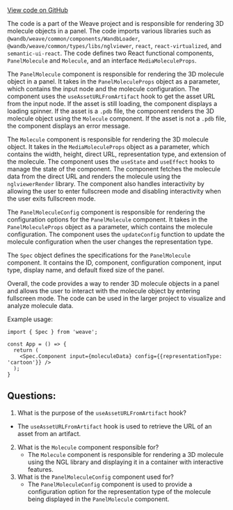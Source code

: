 [View code on GitHub](https://github.com/wandb/weave/weave-js/src/components/Panel2/PanelMolecule.tsx)

The code is a part of the Weave project and is responsible for rendering 3D molecule objects in a panel. The code imports various libraries such as `@wandb/weave/common/components/WandbLoader`, `@wandb/weave/common/types/libs/nglviewer`, `react`, `react-virtualized`, and `semantic-ui-react`. The code defines two React functional components, `PanelMolecule` and `Molecule`, and an interface `MediaMoleculeProps`. 

The `PanelMolecule` component is responsible for rendering the 3D molecule object in a panel. It takes in the `PanelMoleculeProps` object as a parameter, which contains the input node and the molecule configuration. The component uses the `useAssetURLFromArtifact` hook to get the asset URL from the input node. If the asset is still loading, the component displays a loading spinner. If the asset is a `.pdb` file, the component renders the 3D molecule object using the `Molecule` component. If the asset is not a `.pdb` file, the component displays an error message. 

The `Molecule` component is responsible for rendering the 3D molecule object. It takes in the `MediaMoleculeProps` object as a parameter, which contains the width, height, direct URL, representation type, and extension of the molecule. The component uses the `useState` and `useEffect` hooks to manage the state of the component. The component fetches the molecule data from the direct URL and renders the molecule using the `nglviewerRender` library. The component also handles interactivity by allowing the user to enter fullscreen mode and disabling interactivity when the user exits fullscreen mode. 

The `PanelMoleculeConfig` component is responsible for rendering the configuration options for the `PanelMolecule` component. It takes in the `PanelMoleculeProps` object as a parameter, which contains the molecule configuration. The component uses the `updateConfig` function to update the molecule configuration when the user changes the representation type. 

The `Spec` object defines the specifications for the `PanelMolecule` component. It contains the ID, component, configuration component, input type, display name, and default fixed size of the panel. 

Overall, the code provides a way to render 3D molecule objects in a panel and allows the user to interact with the molecule object by entering fullscreen mode. The code can be used in the larger project to visualize and analyze molecule data. 

Example usage:
```
import { Spec } from 'weave';

const App = () => {
  return (
    <Spec.Component input={moleculeData} config={{representationType: 'cartoon'}} />
  );
}
```
## Questions: 
 1. What is the purpose of the `useAssetURLFromArtifact` hook?
   - The `useAssetURLFromArtifact` hook is used to retrieve the URL of an asset from an artifact.
2. What is the `Molecule` component responsible for?
   - The `Molecule` component is responsible for rendering a 3D molecule using the NGL library and displaying it in a container with interactive features.
3. What is the `PanelMoleculeConfig` component used for?
   - The `PanelMoleculeConfig` component is used to provide a configuration option for the representation type of the molecule being displayed in the `PanelMolecule` component.
